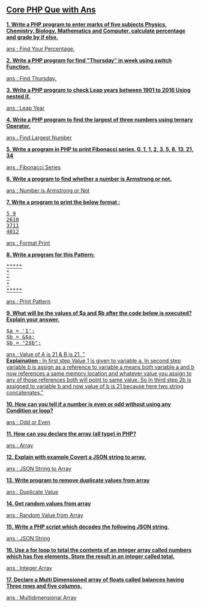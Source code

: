 <h2><u> Core PHP Que with Ans<u></h2>

<b>1.	Write a PHP program to enter marks of five subjects Physics, Chemistry, Biology, Mathematics and Computer, calculate percentage and grade by if else.</b>

ans : <a href="Answers/1.php"> Find Your Percentage. </a>

<b>2.	Write a PHP program for find "Thursday‟ in week using switch Function.</b>

ans : <a href="Answers/2.php"> Find Thursday. </a>

<b>3.	Write a PHP program to check Leap years between 1901 to 2016 Using nested if.</b>

ans : <a href="Answers/3.php"> Leap Year </a>

<b>4.	Write a PHP program to find the largest of three numbers using ternary Operator.</b>

ans : <a href="Answers/4.php"> Find Largest Number </a>

<b>5.	Write a program in PHP to print Fibonacci series. 0, 1, 1, 2, 3, 5, 8, 13, 21, 34</b>

ans : <a href="Answers/5.php"> Fibonacci Series </a>

<b>6.	Write a program to find whether a number is Armstrong or not.</b>

ans : <a href="Answers/6.php"> Number is Armstrong or Not </a>

<b>7.	Write a program to print the below format :</b>
<pre>
5 9
2610
3711
4812
</pre>

ans : <a href="Answers/7.php"> Format Print </a>

<b>8.	Write a program for this Pattern:</b>
<pre>
*****
*
*
*
*****
</pre>

ans : <a href="Answers/8.php"> Print Pattern </a>

<b>9.	What will be the values of $a and $b after the code below is executed? Explain your answer.</b>
<pre>
$a = '1';
$b = &$a;
$b = "2$b";
</pre>

ans : <a href="Answers/9.php"> Value of A is 21 & B is 21. "<br><b>Explaination :</b> In first step Value 1 is given to variable a. In second step variable b is assign as a reference to variable a means both variable a and b now references a same memory location and whatever value you assign to any of those references both will point to same value. So In third step 2b is assigned to variable b and now value of b is 21 because here two string concatenates."</a>

<b>10.	How can you tell if a number is even or odd without using any Condition or loop?</b>

ans : <a href="Answers/10.php"> Odd or Even </a>

<b>11.	How can you declare the array (all type) in PHP?</b>

ans : <a href="Answers/11.php"> Array </a>

<b>12. Explain with example Covert a JSON string to array.</b>

ans : <a href="Answers/11.php"> JSON String to Array </a>

<b>13.	Write program to remove duplicate values from array</b>

ans : <a href="Answers/13.php"> Duplicate Value </a>

<b>14.	Get random values from array</b>

ans : <a href="Answers/14.php"> Random Value from Array </a>

<b>15.	Write a PHP script which decodes the following JSON string</b>.

ans : <a href="Answers/15.php"> JSON String </a>

<b>16.	Use a for loop to total the contents of an integer array called numbers which has five elements. Store the result in an integer called total.</b>

ans : <a href="Answers/16.php"> Integer Array </a>

<b>17.	Declare a Multi Dimensioned array of floats called balances having Three rows and five columns.</b>

ans : <a href="Answers/17.php"> Multidimensional Array </a>
